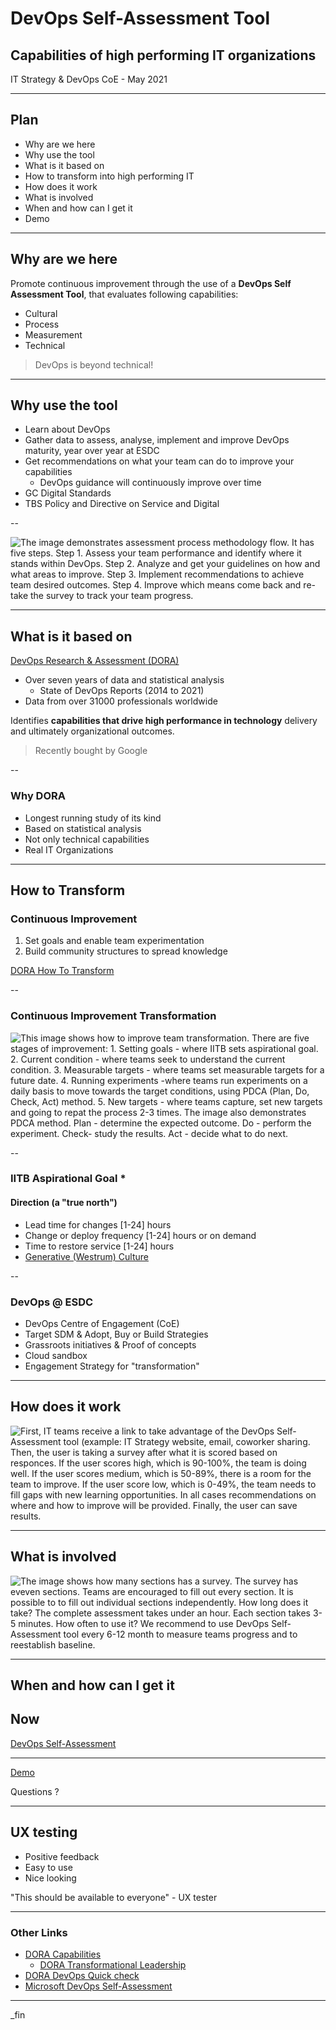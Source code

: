 <!--markdownlint-disable MD033-->

# DevOps Self-Assessment Tool

## Capabilities of high performing IT organizations

IT Strategy & DevOps CoE - May 2021

---

## Plan

- Why are we here
- Why use the tool
- What is it based on
- How to transform into high performing IT
- How does it work
- What is involved
- When and how can I get it
- Demo

---

## Why are we here

Promote continuous improvement through the use of a **DevOps Self Assessment Tool**, that evaluates following capabilities:

- Cultural
- Process
- Measurement
- Technical

> DevOps is beyond technical!

---

## Why use the tool

- Learn about DevOps
- Gather data to assess, analyse, implement and improve DevOps maturity, year over year at ESDC
- Get recommendations on what your team can do to improve your capabilities
  - DevOps guidance will continuously improve over time
- GC Digital Standards
- TBS Policy and Directive on Service and Digital

--

<img src="assets/images/improvement_method.png" alt="The image demonstrates assessment process methodology flow. It has five steps. Step 1. Assess your team performance and identify where it stands within DevOps. Step 2. Analyze and get your guidelines on how and what areas to improve. Step 3. Implement recommendations to achieve team desired outcomes. Step 4. Improve which means come back and re-take the survey to track your team progress.">

---

## What is it based on

[DevOps Research & Assessment (DORA)](https://www.devops-research.com/research.html)

- Over seven years of data and statistical analysis
  - State of DevOps Reports (2014 to 2021)
- Data from over 31000 professionals worldwide

Identifies **capabilities that drive high performance in technology** delivery and ultimately organizational outcomes.

> Recently bought by Google

--

### Why DORA

- Longest running study of its kind
- Based on statistical analysis
- Not only technical capabilities
- Real IT Organizations

---

## How to Transform

### Continuous Improvement

1. Set goals and enable team experimentation
2. Build community structures to spread knowledge

[DORA How To Transform](https://cloud.google.com/solutions/devops/devops-culture-transform)

--

### Continuous Improvement Transformation

<img src="assets/images/AssessmentTool1.png" alt="This image shows how to improve team transformation. There are five stages of improvement: 1. Setting goals - where IITB sets aspirational goal. 2. Current condition - where teams seek to understand the current condition. 3. Measurable targets - where teams set measurable targets for a future date. 4. Running experiments -where teams run experiments on a daily basis to move towards the target conditions, using PDCA (Plan, Do, Check, Act) method. 5. New targets - where teams capture, set new targets and going to repat the process 2-3 times. The image also demonstrates PDCA method. Plan - determine the expected outcome. Do - perform the experiment. Check- study the results. Act - decide what to do next.">

--

### IITB Aspirational Goal *

#### Direction (a "true north")

- Lead time for changes [1-24] hours
- Change or deploy frequency [1-24] hours or on demand
- Time to restore service [1-24] hours
- [Generative (Westrum) Culture](https://cloud.google.com/solutions/devops/devops-culture-westrum-organizational-culture)

--

### DevOps @ ESDC

- DevOps Centre of Engagement (CoE)
- Target SDM & Adopt, Buy or Build Strategies
- Grassroots initiatives & Proof of concepts
- Cloud sandbox
- Engagement Strategy for "transformation"

---

## How does it work

<img src="assets/images/Process.png" alt= "First, IT teams receive a link to take advantage of the DevOps Self-Assessment tool (example: IT Strategy website, email, coworker sharing. Then, the user is taking a survey after what it is scored based on responces. If the user scores high, which is 90-100%, the team is doing well. If the user scores medium, which is 50-89%, there is a room for the team to improve. If the user score low, which is 0-49%, the team needs to fill gaps with new learning opportunities. In all cases recommendations on where and how to improve will be provided. Finally, the user can save results.">

---

## What is involved

<img src="assets/images/sections.png" alt="The image shows how many sections has a survey. The survey has eveven sections. Teams are encouraged to fill out every section. It is possible to to fill out individual sections independently. How long does it take? The complete assessment takes under an hour. Each section takes 3-5 minutes. How often to use it? We recommend to use DevOps Self-Assessment tool every 6-12 month to measure teams progress and to reestablish baseline.">

---

## When and how can I get it

## Now

[DevOps Self-Assessment](https://sara-sabr.github.io/auto-evaluation-devops-self-assessment/)

---

[Demo](https://sara-sabr.github.io/auto-evaluation-devops-self-assessment/)

Questions ?

---

## UX testing

- Positive feedback
- Easy to use
- Nice looking

"This should be available to everyone" - UX tester

---

### Other Links

- [DORA Capabilities](https://cloud.google.com/solutions/devops/capabilities)
  - [DORA Transformational Leadership](https://cloud.google.com/solutions/devops/devops-culture-transformational-leadership)
- [DORA DevOps Quick check](https://www.devops-research.com/quickcheck.html)
- [Microsoft DevOps Self-Assessment](https://devopsassessment.net/)

---

_fin
